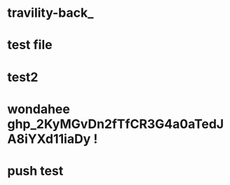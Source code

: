 # travility-back_

# test file

# test2

# wondahee 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 !

# push test